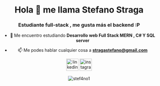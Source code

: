<div align="center">
<h1 align="center">Hola 👋 me llama Stefano Straga</h1>
<h3 align="center">Estudiante full-stack , me gusta más el backend :P</h3>

- 🌱 Me encuentro estudiando **Desarrollo web Full Stack MERN , C# Y SQL server**

- 📫 Me podes hablar cualquier cosa a **stragastefano@gmail.com**

[<img src='https://cdn.jsdelivr.net/npm/simple-icons@3.0.1/icons/linkedin.svg' alt='linkedin' height='40' margin='30px'>](https://www.linkedin.com/in/stragastefano/)
[<img src='https://cdn.jsdelivr.net/npm/simple-icons@3.0.1/icons/instagram.svg' alt='instagram' height='40' margin='30px'>](https://www.instagram.com/__stef4no/) 

<p> <img align="center" src="https://github-readme-stats.vercel.app/api?username=stef4no1&show_icons=true&locale=en" alt="stef4no1" /></p>
</div>
